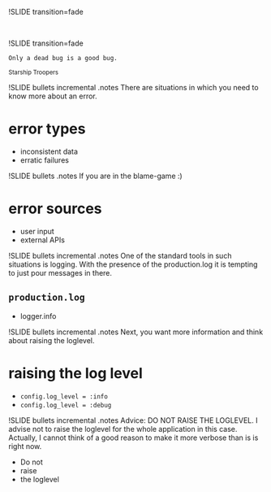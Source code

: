 !SLIDE transition=fade

&nbsp;

!SLIDE transition=fade

	Only a dead bug is a good bug.

<small>Starship Troopers</small>

!SLIDE bullets incremental
.notes There are situations in which you need to know more about an error.

# error types
* inconsistent data
* erratic failures


!SLIDE bullets
.notes If you are in the blame-game :)

# error sources
* user input
* external APIs


!SLIDE bullets incremental
.notes One of the standard tools in such situations is logging.
With the presence of the production.log it is tempting to just pour messages in there.

## `production.log`
* logger.info

!SLIDE bullets incremental
.notes Next, you want more information and think about raising the loglevel.

# raising the log level

* `config.log_level = :info`
* `config.log_level = :debug`


!SLIDE bullets incremental
.notes Advice: DO NOT RAISE THE LOGLEVEL.
I advise not to raise the loglevel for the whole application in this case.
Actually, I cannot think of a good reason to make it more verbose than is is right now.

* Do not
* raise
* the loglevel
